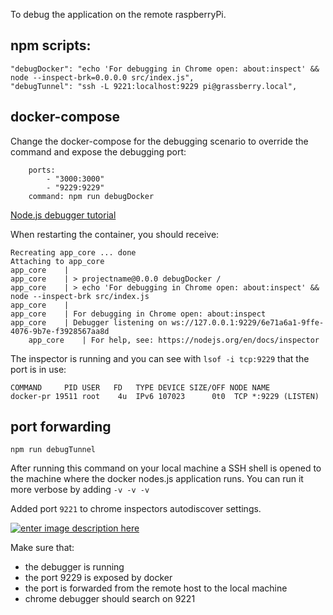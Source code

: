 To debug the application on the remote raspberryPi.

## npm scripts:

    "debugDocker": "echo 'For debugging in Chrome open: about:inspect' && node --inspect-brk=0.0.0.0 src/index.js",
    "debugTunnel": "ssh -L 9221:localhost:9229 pi@grassberry.local",

## docker-compose

Change the docker-compose for the debugging scenario to override the command and expose the debugging port:

        ports:
            - "3000:3000"
            - "9229:9229"
        command: npm run debugDocker

[Node.js debugger tutorial](https://nodejs.org/en/docs/guides/debugging-getting-started/#enabling-remote-debugging-scenario)

When restarting the container, you should receive:

    Recreating app_core ... done
    Attaching to app_core
    app_core    |
    app_core    | > projectname@0.0.0 debugDocker /
    app_core    | > echo 'For debugging in Chrome open: about:inspect' && node --inspect-brk src/index.js
    app_core    |
    app_core    | For debugging in Chrome open: about:inspect
    app_core    | Debugger listening on ws://127.0.0.1:9229/6e71a6a1-9ffe-4076-9b7e-f3928567aa8d
        app_core    | For help, see: https://nodejs.org/en/docs/inspector

The inspector is running and you can see with `lsof -i tcp:9229` that the port is in use:

    COMMAND     PID USER   FD   TYPE DEVICE SIZE/OFF NODE NAME
    docker-pr 19511 root    4u  IPv6 107023      0t0  TCP *:9229 (LISTEN)

## port forwarding

    npm run debugTunnel

After running this command on your local machine a SSH shell is opened to the machine where the docker nodes.js application runs. You can run it more verbose by adding `-v -v -v`

Added port `9221` to chrome inspectors autodiscover settings.

[![enter image description here][1]][1]

Make sure that:

 - the debugger is running
 - the port 9229 is exposed by docker
 - the port is forwarded from the remote host to the local machine 
 - chrome debugger should search on 9221

  [1]: https://i.stack.imgur.com/XdjNI.png
